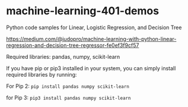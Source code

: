 # machine-learning-401-demos
Python code samples for Linear, Logistic Regression, and Decision Tree

https://medium.com/@judopro/machine-learning-with-python-linear-regression-and-decision-tree-regressor-fe0ef3f9cf57

Required libraries: pandas, numpy, scikit-learn

If you have pip or pip3 installed in your system, you can simply install required libraries by running:

For Pip 2: ```pip install pandas numpy scikit-learn```

for Pip 3: ```pip3 install pandas numpy scikit-learn```
